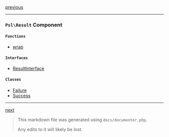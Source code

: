 [previous](regex.md)

---

### `Psl\Result` Component

#### `Functions`

- [wrap](./../../src/Psl/Result/wrap.php#L19)

#### `Interfaces`

- [ResultInterface](./../../src/Psl/Result/ResultInterface.php#L19)

#### `Classes`

- [Failure](./../../src/Psl/Result/Failure.php#L17)
- [Success](./../../src/Psl/Result/Success.php#L17)



---

[next](secure-random.md)

> This markdown file was generated using `docs/documenter.php`.
>
> Any edits to it will likely be lost.
